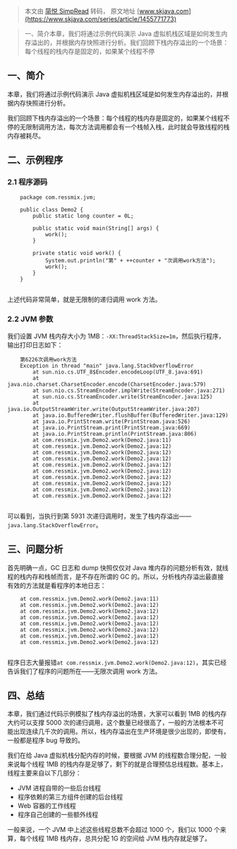 > 本文由 [简悦 SimpRead](http://ksria.com/simpread/) 转码， 原文地址 [www.skjava.com](https://www.skjava.com/series/article/1455771773)

> 一、简介本章，我们将通过示例代码演示 Java 虚拟机栈区域是如何发生内存溢出的，并根据内存快照进行分析。我们回顾下栈内存溢出的一个场景：每个线程的栈内存是固定的，如果某个线程不停

一、简介
----

本章，我们将通过示例代码演示 Java 虚拟机栈区域是如何发生内存溢出的，并根据内存快照进行分析。

我们回顾下栈内存溢出的一个场景：每个线程的栈内存是固定的，如果某个线程不停的无限制调用方法，每次方法调用都会有一个栈帧入栈，此时就会导致线程的栈内存被耗尽。

二、示例程序
------

### 2.1 程序源码

```
    package com.ressmix.jvm;
    
    public class Demo2 {
        public static long counter = 0L;
    
        public static void main(String[] args) {
            work();
        }
    
        private static void work() {
            System.out.println("第" + ++counter + "次调用work方法");
            work();
        }
    }


```

上述代码非常简单，就是无限制的递归调用 work 方法。

### 2.2 JVM 参数

我们设置 JVM 栈内存大小为 1MB：`-XX:ThreadStackSize=1m`，然后执行程序，输出打印日志如下：

```
    第6226次调用work方法
    Exception in thread "main" java.lang.StackOverflowError
        at sun.nio.cs.UTF_8$Encoder.encodeLoop(UTF_8.java:691)
        at java.nio.charset.CharsetEncoder.encode(CharsetEncoder.java:579)
        at sun.nio.cs.StreamEncoder.implWrite(StreamEncoder.java:271)
        at sun.nio.cs.StreamEncoder.write(StreamEncoder.java:125)
        at java.io.OutputStreamWriter.write(OutputStreamWriter.java:207)
        at java.io.BufferedWriter.flushBuffer(BufferedWriter.java:129)
        at java.io.PrintStream.write(PrintStream.java:526)
        at java.io.PrintStream.print(PrintStream.java:669)
        at java.io.PrintStream.println(PrintStream.java:806)
        at com.ressmix.jvm.Demo2.work(Demo2.java:11)
        at com.ressmix.jvm.Demo2.work(Demo2.java:12)
        at com.ressmix.jvm.Demo2.work(Demo2.java:12)
        at com.ressmix.jvm.Demo2.work(Demo2.java:12)
        at com.ressmix.jvm.Demo2.work(Demo2.java:12)
        at com.ressmix.jvm.Demo2.work(Demo2.java:12)
        at com.ressmix.jvm.Demo2.work(Demo2.java:12)
        at com.ressmix.jvm.Demo2.work(Demo2.java:12)
        at com.ressmix.jvm.Demo2.work(Demo2.java:12)
        at com.ressmix.jvm.Demo2.work(Demo2.java:12)


```

可以看到，当执行到第 5931 次递归调用时，发生了栈内存溢出——`java.lang.StackOverflowError`。

三、问题分析
------

首先明确一点，GC 日志和 dump 快照仅仅对 Java 堆内存的问题分析有效，就线程的栈内存和栈帧而言，是不存在所谓的 GC 的。所以，分析栈内存溢出最直接有效的方法就是看程序的本地日志：

```
    at com.ressmix.jvm.Demo2.work(Demo2.java:11)
    at com.ressmix.jvm.Demo2.work(Demo2.java:12)
    at com.ressmix.jvm.Demo2.work(Demo2.java:12)
    at com.ressmix.jvm.Demo2.work(Demo2.java:12)
    at com.ressmix.jvm.Demo2.work(Demo2.java:12)
    at com.ressmix.jvm.Demo2.work(Demo2.java:12)
    at com.ressmix.jvm.Demo2.work(Demo2.java:12)
    at com.ressmix.jvm.Demo2.work(Demo2.java:12)


```

程序日志大量报错`at com.ressmix.jvm.Demo2.work(Demo2.java:12)`，其实已经告诉我们了程序的问题所在——无限次调用 work 方法。

四、总结
----

本章，我们通过代码示例模拟了栈内存溢出的场景，大家可以看到 1MB 的栈内存大约可以支撑 5000 次的递归调用，这个数量已经很高了，一般的方法根本不可能出现连续几千次的调用。所以，栈内存溢出在生产环境是很少出现的，即使有，一般都是程序 bug 导致的。

我们在给 Java 虚拟机栈分配内存的时候，要根据 JVM 的线程数合理分配，一般来说每个线程 1MB 的栈内存是足够了，剩下的就是合理预估总线程数。基本上，线程主要来自以下几部分：

*   JVM 进程自带的一些后台线程
*   程序依赖的第三方组件创建的后台线程
*   Web 容器的工作线程
*   程序自己创建的一些额外线程

一般来说，一个 JVM 中上述这些线程总数不会超过 1000 个，我们以 1000 个来算，每个线程 1MB 栈内存，总共分配 1G 的空间给 JVM 栈内存就足够了。